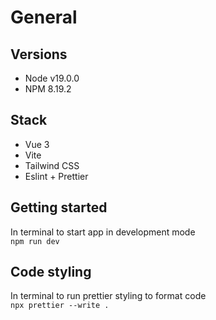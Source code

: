 # General

## Versions

-   Node v19.0.0
-   NPM 8.19.2

## Stack

-   Vue 3
-   Vite
-   Tailwind CSS
-   Eslint + Prettier

## Getting started

In terminal to start app in development mode <br>`npm run dev`

## Code styling

In terminal to run prettier styling to format code <br>`npx prettier --write .`
